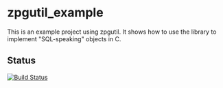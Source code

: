 # zpgutil_example
This is an example project using zpgutil. It shows how to use the library to implement "SQL-speaking" objects in C.

Status
------

[![Build Status](https://travis-ci.org/oikosdev/zpgutil_example.svg?branch=master)](https://travis-ci.org/oikosdev/zpgutil_example)
